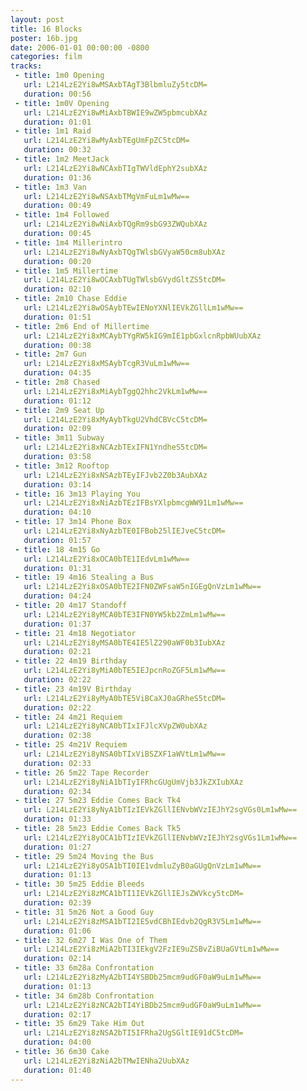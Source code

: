 ```yaml
---
layout: post
title: 16 Blocks 
poster: 16b.jpg
date: 2006-01-01 00:00:00 -0800
categories: film
tracks:
 - title: 1m0 Opening
   url: L214LzE2Yi8wMSAxbTAgT3BlbmluZy5tcDM=
   duration: 00:56
 - title: 1m0V Opening
   url: L214LzE2Yi8wMiAxbTBWIE9wZW5pbmcubXAz
   duration: 01:01
 - title: 1m1 Raid
   url: L214LzE2Yi8wMyAxbTEgUmFpZC5tcDM=
   duration: 00:32
 - title: 1m2 MeetJack
   url: L214LzE2Yi8wNCAxbTIgTWVldEphY2subXAz
   duration: 01:36
 - title: 1m3 Van
   url: L214LzE2Yi8wNSAxbTMgVmFuLm1wMw==
   duration: 00:49
 - title: 1m4 Followed
   url: L214LzE2Yi8wNiAxbTQgRm9sbG93ZWQubXAz
   duration: 00:45
 - title: 1m4 Millerintro
   url: L214LzE2Yi8wNyAxbTQgTWlsbGVyaW50cm8ubXAz
   duration: 00:20
 - title: 1m5 Millertime
   url: L214LzE2Yi8wOCAxbTUgTWlsbGVydGltZS5tcDM=
   duration: 02:10
 - title: 2m10 Chase Eddie
   url: L214LzE2Yi8wOSAybTEwIENoYXNlIEVkZGllLm1wMw==
   duration: 01:51
 - title: 2m6 End of Millertime
   url: L214LzE2Yi8xMCAybTYgRW5kIG9mIE1pbGxlcnRpbWUubXAz
   duration: 00:38
 - title: 2m7 Gun
   url: L214LzE2Yi8xMSAybTcgR3VuLm1wMw==
   duration: 04:35
 - title: 2m8 Chased
   url: L214LzE2Yi8xMiAybTggQ2hhc2VkLm1wMw==
   duration: 01:12
 - title: 2m9 Seat Up
   url: L214LzE2Yi8xMyAybTkgU2VhdCBVcC5tcDM=
   duration: 02:09
 - title: 3m11 Subway
   url: L214LzE2Yi8xNCAzbTExIFN1YndheS5tcDM=
   duration: 03:58
 - title: 3m12 Rooftop
   url: L214LzE2Yi8xNSAzbTEyIFJvb2Z0b3AubXAz
   duration: 03:14
 - title: 16 3m13 Playing You
   url: L214LzE2Yi8xNiAzbTEzIFBsYXlpbmcgWW91Lm1wMw==
   duration: 04:10
 - title: 17 3m14 Phone Box
   url: L214LzE2Yi8xNyAzbTE0IFBob25lIEJveC5tcDM=
   duration: 01:57
 - title: 18 4m15 Go
   url: L214LzE2Yi8xOCA0bTE1IEdvLm1wMw==
   duration: 01:31
 - title: 19 4m16 Stealing a Bus
   url: L214LzE2Yi8xOSA0bTE2IFN0ZWFsaW5nIGEgQnVzLm1wMw==
   duration: 04:24
 - title: 20 4m17 Standoff 
   url: L214LzE2Yi8yMCA0bTE3IFN0YW5kb2ZmLm1wMw==
   duration: 01:37
 - title: 21 4m18 Negotiator
   url: L214LzE2Yi8yMSA0bTE4IE5lZ290aWF0b3IubXAz
   duration: 02:21
 - title: 22 4m19 Birthday
   url: L214LzE2Yi8yMiA0bTE5IEJpcnRoZGF5Lm1wMw==
   duration: 02:22
 - title: 23 4m19V Birthday
   url: L214LzE2Yi8yMyA0bTE5ViBCaXJ0aGRheS5tcDM=
   duration: 02:22
 - title: 24 4m21 Requiem
   url: L214LzE2Yi8yNCA0bTIxIFJlcXVpZW0ubXAz
   duration: 02:38
 - title: 25 4m21V Requiem
   url: L214LzE2Yi8yNSA0bTIxViBSZXF1aWVtLm1wMw==
   duration: 02:33
 - title: 26 5m22 Tape Recorder
   url: L214LzE2Yi8yNiA1bTIyIFRhcGUgUmVjb3JkZXIubXAz
   duration: 02:34
 - title: 27 5m23 Eddie Comes Back Tk4
   url: L214LzE2Yi8yNyA1bTIzIEVkZGllIENvbWVzIEJhY2sgVGs0Lm1wMw==
   duration: 01:33
 - title: 28 5m23 Eddie Comes Back Tk5
   url: L214LzE2Yi8yOCA1bTIzIEVkZGllIENvbWVzIEJhY2sgVGs1Lm1wMw==
   duration: 01:27
 - title: 29 5m24 Moving the Bus
   url: L214LzE2Yi8yOSA1bTI0IE1vdmluZyB0aGUgQnVzLm1wMw==
   duration: 01:13
 - title: 30 5m25 Eddie Bleeds
   url: L214LzE2Yi8zMCA1bTI1IEVkZGllIEJsZWVkcy5tcDM=
   duration: 02:39
 - title: 31 5m26 Not a Good Guy
   url: L214LzE2Yi8zMSA1bTI2IE5vdCBhIEdvb2QgR3V5Lm1wMw==
   duration: 01:06
 - title: 32 6m27 I Was One of Them
   url: L214LzE2Yi8zMiA2bTI3IEkgV2FzIE9uZSBvZiBUaGVtLm1wMw==
   duration: 02:14
 - title: 33 6m28a Confrontation
   url: L214LzE2Yi8zMyA2bTI4YSBDb25mcm9udGF0aW9uLm1wMw==
   duration: 01:13
 - title: 34 6m28b Confrontation
   url: L214LzE2Yi8zNCA2bTI4YiBDb25mcm9udGF0aW9uLm1wMw==
   duration: 02:17
 - title: 35 6m29 Take Him Out
   url: L214LzE2Yi8zNSA2bTI5IFRha2UgSGltIE91dC5tcDM=
   duration: 04:00
 - title: 36 6m30 Cake
   url: L214LzE2Yi8zNiA2bTMwIENha2UubXAz
   duration: 01:40
---
```

